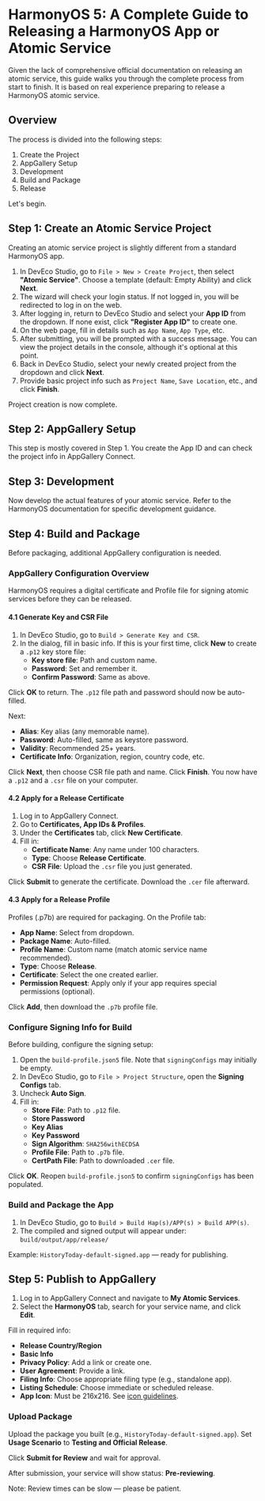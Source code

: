 # HarmonyOS 5: A Complete Guide to Releasing a HarmonyOS App or Atomic Service

Given the lack of comprehensive official documentation on releasing an atomic service, this guide walks you through the complete process from start to finish. It is based on real experience preparing to release a HarmonyOS atomic service.

## Overview

The process is divided into the following steps:

1. Create the Project
2. AppGallery Setup
3. Development
4. Build and Package
5. Release

Let's begin.

## Step 1: Create an Atomic Service Project

Creating an atomic service project is slightly different from a standard HarmonyOS app.

1. In DevEco Studio, go to `File > New > Create Project`, then select **"Atomic Service"**. Choose a template (default: Empty Ability) and click **Next**.
2. The wizard will check your login status. If not logged in, you will be redirected to log in on the web.
3. After logging in, return to DevEco Studio and select your **App ID** from the dropdown. If none exist, click **"Register App ID"** to create one.
4. On the web page, fill in details such as `App Name`, `App Type`, etc.
5. After submitting, you will be prompted with a success message. You can view the project details in the console, although it's optional at this point.
6. Back in DevEco Studio, select your newly created project from the dropdown and click **Next**.
7. Provide basic project info such as `Project Name`, `Save Location`, etc., and click **Finish**.

Project creation is now complete.

## Step 2: AppGallery Setup

This step is mostly covered in Step 1. You create the App ID and can check the project info in AppGallery Connect.

## Step 3: Development

Now develop the actual features of your atomic service. Refer to the HarmonyOS documentation for specific development guidance.

## Step 4: Build and Package

Before packaging, additional AppGallery configuration is needed.

### AppGallery Configuration Overview

HarmonyOS requires a digital certificate and Profile file for signing atomic services before they can be released.

#### 4.1 Generate Key and CSR File

1. In DevEco Studio, go to `Build > Generate Key and CSR`.
2. In the dialog, fill in basic info. If this is your first time, click **New** to create a `.p12` key store file:
   - **Key store file**: Path and custom name.
   - **Password**: Set and remember it.
   - **Confirm Password**: Same as above.

Click **OK** to return. The `.p12` file path and password should now be auto-filled.

Next:

- **Alias**: Key alias (any memorable name).
- **Password**: Auto-filled, same as keystore password.
- **Validity**: Recommended 25+ years.
- **Certificate Info**: Organization, region, country code, etc.

Click **Next**, then choose CSR file path and name. Click **Finish**. You now have a `.p12` and a `.csr` file on your computer.

#### 4.2 Apply for a Release Certificate

1. Log in to AppGallery Connect.
2. Go to **Certificates, App IDs & Profiles**.
3. Under the **Certificates** tab, click **New Certificate**.
4. Fill in:
   - **Certificate Name**: Any name under 100 characters.
   - **Type**: Choose **Release Certificate**.
   - **CSR File**: Upload the `.csr` file you just generated.

Click **Submit** to generate the certificate. Download the `.cer` file afterward.

#### 4.3 Apply for a Release Profile

Profiles (.p7b) are required for packaging. On the Profile tab:

- **App Name**: Select from dropdown.
- **Package Name**: Auto-filled.
- **Profile Name**: Custom name (match atomic service name recommended).
- **Type**: Choose **Release**.
- **Certificate**: Select the one created earlier.
- **Permission Request**: Apply only if your app requires special permissions (optional).

Click **Add**, then download the `.p7b` profile file.

### Configure Signing Info for Build

Before building, configure the signing setup:

1. Open the `build-profile.json5` file. Note that `signingConfigs` may initially be empty.
2. In DevEco Studio, go to `File > Project Structure`, open the **Signing Configs** tab.
3. Uncheck **Auto Sign**.
4. Fill in:
   - **Store File**: Path to `.p12` file.
   - **Store Password**
   - **Key Alias**
   - **Key Password**
   - **Sign Algorithm**: `SHA256withECDSA`
   - **Profile File**: Path to `.p7b` file.
   - **CertPath File**: Path to downloaded `.cer` file.

Click **OK**. Reopen `build-profile.json5` to confirm `signingConfigs` has been populated.

### Build and Package the App

1. In DevEco Studio, go to `Build > Build Hap(s)/APP(s) > Build APP(s)`.
2. The compiled and signed output will appear under: `build/output/app/release/`

Example: `HistoryToday-default-signed.app` — ready for publishing.

## Step 5: Publish to AppGallery

1. Log in to AppGallery Connect and navigate to **My Atomic Services**.
2. Select the **HarmonyOS** tab, search for your service name, and click **Edit**.

Fill in required info:

- **Release Country/Region**
- **Basic Info**
- **Privacy Policy**: Add a link or create one.
- **User Agreement**: Provide a link.
- **Filing Info**: Choose appropriate filing type (e.g., standalone app).
- **Listing Schedule**: Choose immediate or scheduled release.
- **App Icon**: Must be 216x216. See [icon guidelines](https://developer.huawei.com/consumer/cn/doc/atomic-guides-V5/atomic-service-icon-generation-V5).

### Upload Package

Upload the package you built (e.g., `HistoryToday-default-signed.app`). Set **Usage Scenario** to **Testing and Official Release**.

Click **Submit for Review** and wait for approval.

After submission, your service will show status: **Pre-reviewing**.

Note: Review times can be slow — please be patient.